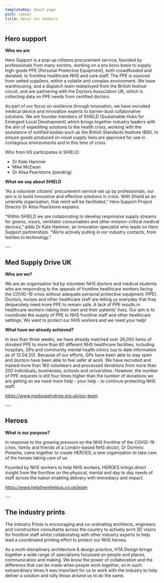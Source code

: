 ```yaml
---
templateKey: about-page
path: /about
title: About our members
---
```

## Hero support

**Who we are**

Hero Support is a pop-up citizens procurement service, founded by professionals from many sectors, working on a pro bono basis to supply high-grade PPE (Personal Protective Equipment), both crowdfunded and donated, to frontline healthcare NHS and care staff. The PPE is sourced from vetted suppliers, within a volatile and complex environment. We have warehousing, and a dispatch team redeployed from the British festival circuit, and are partnering with the Doctors Association UK, which is collecting data on PPE needs from certified doctors.

As part of our focus on resilience through innovation, we have recruited medical device and innovation experts to barrier-bust collaborative solutions. We are founder members of SHIELD (Sustainable Hubs for Emergent Local Development) which brings together industry leaders with the aim of expediting solutions to the health crisis, working with the assistance of notified bodies such as the British Standards Institute (BSI), to ensure goods produced on novel supply lines are approved for use in contagious environments and in this time of crisis.

Who from HS participates in SHIELD:

* Dr Kate Hammer
* Mike McEwan
* Dr Alisa Pearlstone (pending)

**What we say about SHIELD**

“As a volunteer citizens’ procurement service set up by professionals, our aim is to build innovative and effective solutions in crisis. With Shield as an umbrella organisation, that remit will be facilitated,” Hero Support Project Director Dr Alisa Pearlstone explains.

“Within SHIELD we are collaborating to develop responsive supply streams for gowns, visors, ventilator consumables and other mission-critical medical devices,” adds Dr Kate Hammer, an innovation specialist who leads on Hero Support partnerships. “We’re actively pulling in our industry contacts, from textiles to technology.”

\---

## Med Supply Drive UK

**Who are we?**

We are an organisation led by volunteer NHS doctors and medical students who are responding to the appeals of frontline healthcare workers facing the COVID-19 crisis without adequate personal protective equipment (PPE). Doctors, nurses and other healthcare staff are telling us everyday that they desperately need more PPE to remain safe. A lack of PPE results in healthcare workers risking their own and their patients’ lives. Our aim is to coordinate the supply of PPE to NHS frontline staff and other healthcare settings. We want to protect our NHS workers and we need your help!

**What have we already achieved?**

In less than three weeks, we have already matched over 26,000 items of donated PPE to more than 60 different NHS healthcare facilities, including hospitals, GPs and community mental health clinics (up to date information as of 12.04.20). Because of our efforts, GPs have been able to stay open and doctors have been able to feel safer at work. We have recruited and trained more than 160 volunteers and processed donations from more than 200 individuals, businesses, schools and universities. However, the number of PPE requests is still four times higher than the number of donations we are getting so we need more help - your help - to continue protecting NHS staff.

<https://www.medsupplydrive.org.uk/our-team>

\---

## **Heroes**

**What is our purpose?**

In response to the growing pressure on the NHS frontline of the COVID-19 crisis, family and friends of a London-based NHS doctor, Dr Dominic Pimenta, came together to create HEROES; a new organisation to take care of the heroes taking care of us.

Founded by NHS workers to help NHS workers, HEROES brings direct insight from the frontline on the physical, mental and day to day needs of staff across the nation enabling delivery with immediacy and impact.

<https://www.helpthemhelpus.co.uk/team>

\---

## The industry prints

The Industry Prints is encouraging and co-ordinating architects, engineers and construction consultants across the country to actively print 3D visors for frontline staff whilst collaborating with other industry experts to help lead a coordinated printing effort to protect our NHS heroes.

As a multi-disciplinary architecture & design practice, HTA Design brings together a wide range of specialisms focussed on people and places, communication and making. We know the power of collaboration and the difference that can be made when people work together, so in such extraordinary times it was important for us to work with the industry to help deliver a solution and rally those around us to do the same.